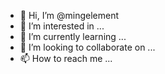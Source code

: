 - 👋 Hi, I’m @mingelement
- 👀 I’m interested in ...
- 🌱 I’m currently learning ...
- 💞️ I’m looking to collaborate on ...
- 📫 How to reach me ...

<!---
mingelement/mingelement is a ✨ special ✨ repository because its `README.md` (this file) appears on your GitHub profile.
You can click the Preview link to take a look at your changes.
--->
